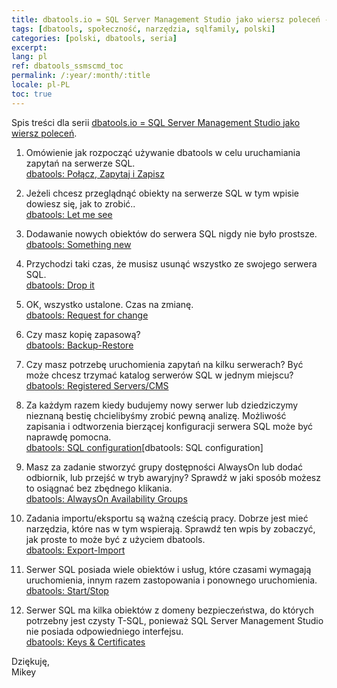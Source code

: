 ```yaml
---
title: dbatools.io = SQL Server Management Studio jako wiersz poleceń - spis treści
tags: [dbatools, społeczność, narzędzia, sqlfamily, polski]
categories: [polski, dbatools, seria]
excerpt: 
lang: pl
ref: dbatools_ssmscmd_toc
permalink: /:year/:month/:title
locale: pl-PL
toc: true
---
```

Spis treści dla serii [dbatools.io = SQL Server Management Studio jako wiersz poleceń](/2020/06/dbatools-io-sql-server-management-studio-jako-wiersz-polecen).


1. Omówienie jak rozpocząć używanie dbatools w celu uruchamiania zapytań na serwerze SQL.  
[dbatools: Połącz, Zapytaj i Zapisz](https://www.bronowski.it/blog/2020/07/dbatools-io-command-line-sql-server-management-studio-connect-and-query/)

2. Jeżeli chcesz przeglądnąć obiekty na serwerze SQL w tym wpisie dowiesz się, jak to zrobić..  
[dbatools: Let me see](https://www.bronowski.it/blog/2020/07/dbatools-io-command-line-sql-server-management-studio-let-me-see/)

3. Dodawanie nowych obiektów do serwera SQL nigdy nie było prostsze.  
[dbatools: Something new](https://www.bronowski.it/blog/2020/07/dbatools-io-command-line-sql-server-management-studio-something-new/)

4. Przychodzi taki czas, że musisz usunąć wszystko ze swojego serwera SQL.  
[dbatools: Drop it](https://www.bronowski.it/blog/2020/07/dbatools-io-command-line-sql-server-management-studio-drop-it/)

5. OK, wszystko ustalone. Czas na zmianę.  
[dbatools: Request for change](https://www.bronowski.it/blog/2020/07/dbatools-io-command-line-sql-server-management-studio-request-for-change/)

6. Czy masz kopię zapasową?  
[dbatools: Backup-Restore](https://www.bronowski.it/blog/2020/08/dbatools-io-command-line-sql-server-management-studio-backup-restore/)

7. Czy masz potrzebę uruchomienia zapytań na kilku serwerach? Być może chcesz trzymać katalog serwerów SQL w jednym miejscu?
[dbatools: Registered Servers/CMS](https://www.bronowski.it/blog/2020/08/dbatools-io-command-line-sql-server-management-studio-registered-servers-cms/)

8. Za każdym razem kiedy budujemy nowy serwer lub dziedziczymy nieznaną bestię chcielibyśmy zrobić pewną analizę. Możliwość zapisania i odtworzenia bierzącej konfiguracji serwera SQL może być naprawdę pomocna.  
[dbatools: SQL configuration](https://www.bronowski.it/blog/2020/08/dbatools-io-command-line-sql-server-management-studio-sql-configuration/)[dbatools: SQL configuration]

9. Masz za zadanie stworzyć grupy dostępności AlwaysOn lub dodać odbiornik, lub przejść w tryb awaryjny? Sprawdź w jaki sposób możesz to osiągnać bez zbędnego klikania.  
[dbatools: AlwaysOn Availability Groups](https://www.bronowski.it/blog/2020/08/dbatools-io-command-line-sql-server-management-studio-alwayson-availability-groups/)

10. Zadania importu/eksportu są ważną cześcią pracy. Dobrze jest mieć narzędzia, które nas w tym wspierają. Sprawdź ten wpis by zobaczyć, jak proste to może być z użyciem dbatools.  
[dbatools: Export-Import](https://www.bronowski.it/blog/2020/09/dbatools-io-command-line-sql-server-management-studio-export-import/)

11. Serwer SQL posiada wiele obiektów i usług, które czasami wymagają uruchomienia, innym razem zastopowania i ponownego uruchomienia.  
[dbatools: Start/Stop](https://www.bronowski.it/blog/2020/09/dbatools-io-command-line-sql-server-management-studio-start-stop/)

12. Serwer SQL ma kilka obiektów z domeny bezpieczeństwa, do których potrzebny jest czysty T-SQL, ponieważ SQL Server Management Studio nie posiada odpowiedniego interfejsu.  
[dbatools: Keys & Certificates](https://www.bronowski.it/blog/2020/09/dbatools-io--command-line-sql-server-management-studio-keys-certificates/)

Dziękuję,  
Mikey
